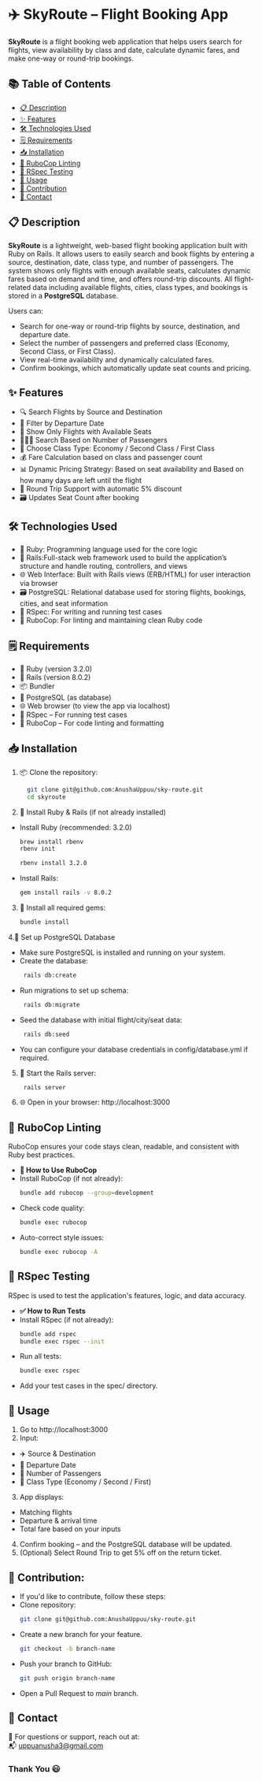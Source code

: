 # ✈️ SkyRoute – Flight Booking App

**SkyRoute** is a flight booking web application that helps users search for flights, view availability by class and date, calculate dynamic fares, and make one-way or round-trip bookings.

## 📚 Table of Contents

- [📋 Description](#📋-description)
- [✨ Features](#✨-features)
- [🛠️ Technologies Used](#🛠️-technologies-used)
- [🗒️ Requirements](#🗒️-requirements)
- [📥 Installation](#📥-installation)
- [🧹 RuboCop Linting](#🧹-rubocop-linting)
- [🧪 RSpec Testing](#🧪-rspec-testing)
- [🚀 Usage](#🚀-usage)
- [🤝 Contribution](#🤝-contribution)
- [📧 Contact](#📧-contact)

## 📋 Description

**SkyRoute** is a lightweight, web-based flight booking application built with Ruby on Rails.
It allows users to easily search and book flights by entering a source, destination, date, class type, and number of passengers. The system shows only flights with enough available seats, calculates dynamic fares based on demand and time, and offers round-trip discounts. 
All flight-related data including available flights, cities, class types, and bookings is stored in a **PostgreSQL** database.


Users can:

- Search for one-way or round-trip flights by source, destination, and departure date.
- Select the number of passengers and preferred class (Economy, Second Class, or First Class).
- View real-time availability and dynamically calculated fares.
- Confirm bookings, which automatically update seat counts and pricing.

## ✨ Features

- 🔍 Search Flights by Source and Destination
- 📅 Filter by Departure Date
- 💺 Show Only Flights with Available Seats
- 👨‍👩‍👧 Search Based on Number of Passengers
- 🧳 Choose Class Type: Economy / Second Class / First Class
- 💰 Fare Calculation based on class and passenger count
- 📊 Dynamic Pricing Strategy: Based on seat availability and Based on how many days are left until the flight
- 🔁 Round Trip Support with automatic 5% discount
- 🗃️ Updates Seat Count after booking

## 🛠️ Technologies Used

- 💎 Ruby: Programming language used for the core logic
- 🚂 Rails:Full-stack web framework used to build the application’s structure and handle routing, controllers, and views
- 🌐 Web Interface: Built with Rails views (ERB/HTML) for user interaction via browser
- 🗃️ PostgreSQL: Relational database used for storing flights, bookings, cities, and seat information
- 🧪 RSpec: For writing and running test cases
- 🧹 RuboCop: For linting and maintaining clean Ruby code

## 🗒️ Requirements

- 💎 Ruby (version 3.2.0)
- 🚂 Rails (version 8.0.2)
- 📦 Bundler
- 🐘 PostgreSQL (as database)
- 🌐 Web browser (to view the app via localhost)
- 🧪 RSpec – For running test cases
- 🧹 RuboCop – For code linting and formatting

## 📥 Installation

1. 📦 Clone the repository:
   ```bash
     git clone git@github.com:AnushaUppuu/sky-route.git
     cd skyroute
   ```
2. 💎 Install Ruby & Rails (if not already installed)

- Install Ruby (recommended: 3.2.0)
  ```bash
  brew install rbenv
  rbenv init
  ```
  ```bash
  rbenv install 3.2.0
  ```
- Install Rails:
  ```bash
  gem install rails -v 8.0.2
  ```

3. 📁 Install all required gems:
   ```bash
   bundle install
   ```
4.🐘 Set up PostgreSQL Database
- Make sure PostgreSQL is installed and running on your system.
- Create the database:
  ```bash
   rails db:create
  ```
- Run migrations to set up schema:
  ```bash
   rails db:migrate
  ```
- Seed the database with initial flight/city/seat data:
  ```bash
   rails db:seed
  ```
- You can configure your database credentials in config/database.yml if required.

5. 🚀 Start the Rails server:
   ```bash
    rails server
   ```
6. 🌐 Open in your browser: http://localhost:3000

## 🧹 RuboCop Linting

RuboCop ensures your code stays clean, readable, and consistent with Ruby best practices.

- **🧼 How to Use RuboCop**
- Install RuboCop (if not already):
  ```bash
  bundle add rubocop --group=development
  ```
- Check code quality:
  ```bash
  bundle exec rubocop
  ```
- Auto-correct style issues:
  ```bash
  bundle exec rubocop -A
  ```

## 🧪 RSpec Testing

RSpec is used to test the application's features, logic, and data accuracy.

- **✅ How to Run Tests**
- Install RSpec (if not already):
  ```bash
  bundle add rspec
  bundle exec rspec --init
  ```
- Run all tests:
  ```bash
  bundle exec rspec
  ```
- Add your test cases in the spec/ directory.

## 🚀 Usage

1. Go to http://localhost:3000
2. Input:

- ✈️ Source & Destination
- 📅 Departure Date
- 👤 Number of Passengers
- 💺 Class Type (Economy / Second / First)

3. App displays:

- Matching flights
- Departure & arrival time
- Total fare based on your inputs

4. Confirm booking – and the PostgreSQL database will be updated.
5. (Optional) Select Round Trip to get 5% off on the return ticket.

## 🤝 Contribution:

- If you'd like to contribute, follow these steps:
- Clone repository:
  ```bash
  git clone git@github.com:AnushaUppuu/sky-route.git
  ```
- Create a new branch for your feature.
  ```bash
  git checkout -b branch-name
  ```
- Push your branch to GitHub:
  ```bash
  git push origin branch-name
  ```
- Open a Pull Request to _main_ branch.

## 📧 Contact

📩 For questions or support, reach out at:  
📬 uppuanusha3@gmail.com

### Thank You 😃
